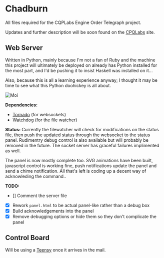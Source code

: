 Chadburn
========

All files required for the CQPLabs Engine Order Telegraph project. 

Updates and further description will be soon found on the [CPQLabs](http://cqplabs.neophilus.net) site.

Web Server
----------

Written in Python, mainly because I'm not a fan of Ruby and the machine this project will ultimately be deployed on already has Python installed for the most part, and I'd be pushing it to insist Haskell was installed on it...

Also, because this is all a learning experience anyway; I thought it may be time to see what this Python doohickey is all about.

![Moi](http://oi39.tinypic.com/15moaqb.jpg)

__Dependencies:__ 

* [Tornado](http://www.tornadoweb.org) (for websockets)
* [Watchdog](http://pythonhosted.org/watchdog/) (for the file watcher)

__Status:__
Currently the filewatcher will check for modifications on the status file, then push the updated status through the websocket to the status panel. Rudimentry debug control is also available but will probably be removed in the future. The socket server has graceful failures implimented as well.

The panel is now mostly complete too. SVG animations have been built, javascript control is working fine, push notifications update the panel and send a chime notification. All that's left is coding up a decent way of acknowleding the command..

__TODO:__

* [] Comment the server file
* [X] Rework `panel.html` to be actual panel-like rather than a debug box
* [X] Build acknowledgements into the panel
* [X] Remove debugging options or hide them so they don't complicate the panel

Control Board
-------------

Will be using a [Teensy](http://www.pjrc.com/teensy/) once it arrives in the mail.
